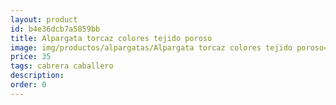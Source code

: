 ```yaml
---
layout: product
id: b4e36dcb7a5859bb
title: Alpargata torcaz colores tejido poroso
image: img/productos/alpargatas/Alpargata torcaz colores tejido poroso=35=cabrera caballero.webp
price: 35
tags: cabrera caballero
description: 
order: 0
---
```

